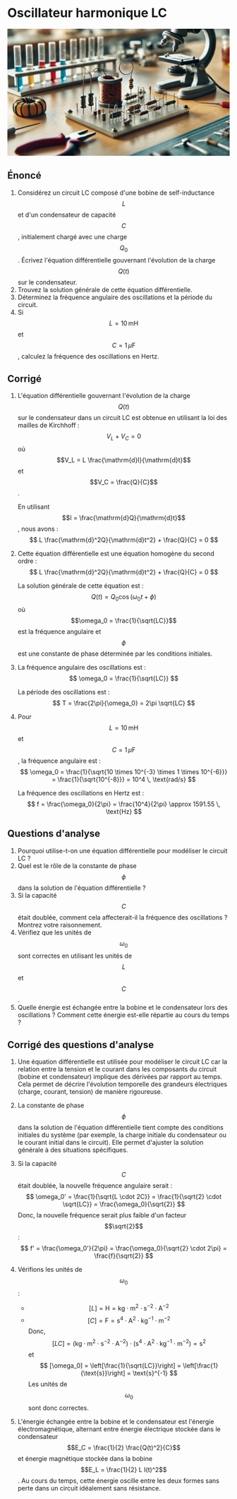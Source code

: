 # Oscillateur harmonique LC

![](images/oscillateur_harmonique_LC.webp)

## Énoncé

1. Considérez un circuit LC composé d'une bobine de self-inductance $$L$$ et d'un condensateur de capacité $$C$$, initialement chargé avec une charge $$Q_0$$. Écrivez l'équation différentielle gouvernant l'évolution de la charge $$Q(t)$$ sur le condensateur.
2. Trouvez la solution générale de cette équation différentielle.
3. Déterminez la fréquence angulaire des oscillations et la période du circuit.
4. Si $$L = 10 \, \text{mH}$$ et $$C = 1 \, \mu\text{F}$$, calculez la fréquence des oscillations en Hertz.

## Corrigé

1. L'équation différentielle gouvernant l'évolution de la charge $$Q(t)$$ sur le condensateur dans un circuit LC est obtenue en utilisant la loi des mailles de Kirchhoff :
   $$
   V_L + V_C = 0
   $$
   où $$V_L = L \frac{\mathrm{d}I}{\mathrm{d}t}$$ et $$V_C = \frac{Q}{C}$$. 

   En utilisant $$I = \frac{\mathrm{d}Q}{\mathrm{d}t}$$, nous avons :
   $$
   L \frac{\mathrm{d}^2Q}{\mathrm{d}t^2} + \frac{Q}{C} = 0
   $$

2. Cette équation différentielle est une équation homogène du second ordre :
   $$
   L \frac{\mathrm{d}^2Q}{\mathrm{d}t^2} + \frac{Q}{C} = 0
   $$

   La solution générale de cette équation est :
   $$
   Q(t) = Q_0 \cos(\omega_0 t + \phi)
   $$
   où $$\omega_0 = \frac{1}{\sqrt{LC}}$$ est la fréquence angulaire et $$\phi$$ est une constante de phase déterminée par les conditions initiales.

3. La fréquence angulaire des oscillations est :
   $$
   \omega_0 = \frac{1}{\sqrt{LC}}
   $$

   La période des oscillations est :
   $$
   T = \frac{2\pi}{\omega_0} = 2\pi \sqrt{LC}
   $$

4. Pour $$L = 10 \, \text{mH}$$ et $$C = 1 \, \mu\text{F}$$, la fréquence angulaire est :
   $$
   \omega_0 = \frac{1}{\sqrt{10 \times 10^{-3} \times 1 \times 10^{-6}}} = \frac{1}{\sqrt{10^{-8}}} = 10^4 \, \text{rad/s}
   $$

   La fréquence des oscillations en Hertz est :
   $$
   f = \frac{\omega_0}{2\pi} = \frac{10^4}{2\pi} \approx 1591.55 \, \text{Hz}
   $$

## Questions d'analyse

1. Pourquoi utilise-t-on une équation différentielle pour modéliser le circuit LC ? 
2. Quel est le rôle de la constante de phase $$\phi$$ dans la solution de l'équation différentielle ?
3. Si la capacité $$C$$ était doublée, comment cela affecterait-il la fréquence des oscillations ? Montrez votre raisonnement.
4. Vérifiez que les unités de $$\omega_0$$ sont correctes en utilisant les unités de $$L$$ et $$C$$.
5. Quelle énergie est échangée entre la bobine et le condensateur lors des oscillations ? Comment cette énergie est-elle répartie au cours du temps ?

## Corrigé des questions d'analyse

1. Une équation différentielle est utilisée pour modéliser le circuit LC car la relation entre la tension et le courant dans les composants du circuit (bobine et condensateur) implique des dérivées par rapport au temps. Cela permet de décrire l'évolution temporelle des grandeurs électriques (charge, courant, tension) de manière rigoureuse.
2. La constante de phase $$\phi$$ dans la solution de l'équation différentielle tient compte des conditions initiales du système (par exemple, la charge initiale du condensateur ou le courant initial dans le circuit). Elle permet d'ajuster la solution générale à des situations spécifiques.
3. Si la capacité $$C$$ était doublée, la nouvelle fréquence angulaire serait :
   $$
   \omega_0' = \frac{1}{\sqrt{L \cdot 2C}} = \frac{1}{\sqrt{2} \cdot \sqrt{LC}} = \frac{\omega_0}{\sqrt{2}}
   $$
   Donc, la nouvelle fréquence serait plus faible d'un facteur $$\sqrt{2}$$ :
   $$
   f' = \frac{\omega_0'}{2\pi} = \frac{\omega_0}{\sqrt{2} \cdot 2\pi} = \frac{f}{\sqrt{2}}
   $$

4. Vérifions les unités de $$\omega_0$$ :
   - $$[L] = \text{H} = \text{kg} \cdot \text{m}^2 \cdot \text{s}^{-2} \cdot \text{A}^{-2}$$
   - $$[C] = \text{F} = \text{s}^4 \cdot \text{A}^2 \cdot \text{kg}^{-1} \cdot \text{m}^{-2}$$
   Donc,
   $$
   [LC] = \left(\text{kg} \cdot \text{m}^2 \cdot \text{s}^{-2} \cdot \text{A}^{-2}\right) \cdot \left(\text{s}^4 \cdot \text{A}^2 \cdot \text{kg}^{-1} \cdot \text{m}^{-2}\right) = \text{s}^2
   $$
   et
   $$
   [\omega_0] = \left[\frac{1}{\sqrt{LC}}\right] = \left[\frac{1}{\text{s}}\right] = \text{s}^{-1}
   $$
   Les unités de $$\omega_0$$ sont donc correctes.

5. L'énergie échangée entre la bobine et le condensateur est l'énergie électromagnétique, alternant entre énergie électrique stockée dans le condensateur $$E_C = \frac{1}{2} \frac{Q(t)^2}{C}$$ et énergie magnétique stockée dans la bobine $$E_L = \frac{1}{2} L I(t)^2$$. Au cours du temps, cette énergie oscille entre les deux formes sans perte dans un circuit idéalement sans résistance.
